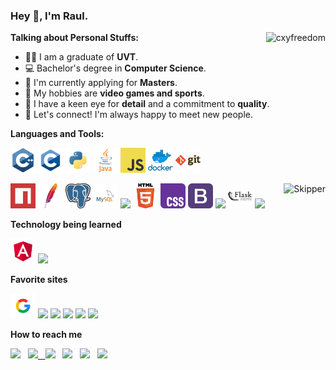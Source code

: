 ### Hey 👋, I'm Raul.

<img align="right" src="https://github-readme-stats.vercel.app/api/top-langs/?username=SKP202&theme=material-palenight&hide_border=false&include_all_commits=false&count_private=false&layout=compact" alt="cxyfreedom" />

**Talking about Personal Stuffs:**

- 👨‍🏛 I am a graduate of **UVT**.
- 💻 Bachelor's degree in **Computer Science**.
- 🌱 I'm currently applying for **Masters**. 
- 🤔 My hobbies are **video games and sports**.
- 🎯 I have a keen eye for **detail** and a commitment to **quality**.
- 🚀 Let's connect! I'm always happy to meet new people.


**Languages and Tools:**  

<code><img height="40" src="https://raw.githubusercontent.com/github/explore/80688e429a7d4ef2fca1e82350fe8e3517d3494d/topics/cpp/cpp.png"></code>
<code><img height="40" src="https://raw.githubusercontent.com/github/explore/80688e429a7d4ef2fca1e82350fe8e3517d3494d/topics/c/c.png"></code>
<code><img height="40" src="https://raw.githubusercontent.com/github/explore/80688e429a7d4ef2fca1e82350fe8e3517d3494d/topics/python/python.png"></code>
<code><img height="40" src="https://raw.githubusercontent.com/github/explore/80688e429a7d4ef2fca1e82350fe8e3517d3494d/topics/java/java.png"></code>
<code><img height="40" src="https://raw.githubusercontent.com/github/explore/80688e429a7d4ef2fca1e82350fe8e3517d3494d/topics/javascript/javascript.png"></code>
<code><img height="40" src="https://raw.githubusercontent.com/github/explore/80688e429a7d4ef2fca1e82350fe8e3517d3494d/topics/docker/docker.png"></code>
<code><img height="40" src="https://raw.githubusercontent.com/github/explore/80688e429a7d4ef2fca1e82350fe8e3517d3494d/topics/git/git.png"></code>
<p><code><img height="40" src="https://raw.githubusercontent.com/github/explore/80688e429a7d4ef2fca1e82350fe8e3517d3494d/topics/npm/npm.png"></code>
<code><img height="40" src="https://raw.githubusercontent.com/github/explore/80688e429a7d4ef2fca1e82350fe8e3517d3494d/topics/maven/maven.png"></code>
<code><img height="40" src="https://raw.githubusercontent.com/github/explore/80688e429a7d4ef2fca1e82350fe8e3517d3494d/topics/postgresql/postgresql.png"></code>
<code><img height="40" src="https://raw.githubusercontent.com/github/explore/80688e429a7d4ef2fca1e82350fe8e3517d3494d/topics/mysql/mysql.png"></code>
<code><img height="40" src="https://developer.fedoraproject.org/static/logo/sqlite.png"></code>
<code><img height="40" src="https://raw.githubusercontent.com/github/explore/80688e429a7d4ef2fca1e82350fe8e3517d3494d/topics/html/html.png"></code>
<code><img height="40" src="https://raw.githubusercontent.com/github/explore/80688e429a7d4ef2fca1e82350fe8e3517d3494d/topics/css/css.png"></code>
<code><img height="40" src="https://raw.githubusercontent.com/github/explore/80688e429a7d4ef2fca1e82350fe8e3517d3494d/topics/bootstrap/bootstrap.png"></code>
<code><img height="40" src="https://upload.wikimedia.org/wikipedia/commons/thumb/5/51/Android_Studio_Logo_2024.svg/1200px-Android_Studio_Logo_2024.svg.png"></code>
<code><img height="40" src="https://raw.githubusercontent.com/github/explore/80688e429a7d4ef2fca1e82350fe8e3517d3494d/topics/flask/flask.png"></code>
<code><img height="40" src="https://store-images.s-microsoft.com/image/apps.37179.b19e18e4-8129-4f14-9c5f-94ff9f478a8e.7039006e-f2b2-4482-98db-255ae2f58628.bd478170-6d94-42f7-b043-44f31827a0d2.png"></code>
  
<img align="right"  src="https://github-readme-stats.vercel.app/api?username=SKP202&theme=material-palenight&count_private=true&show_icons=true" alt="Skipper" />

**Technology being learned**

<code><img height="40" src="https://raw.githubusercontent.com/github/explore/80688e429a7d4ef2fca1e82350fe8e3517d3494d/topics/angular/angular.png"></code>
<code><img height="40" src="https://dac.digital/wp-content/uploads/2023/05/spring_logo-1-optimized.png"></code>

**Favorite sites**

<code><img height="40" src="https://raw.githubusercontent.com/github/explore/80688e429a7d4ef2fca1e82350fe8e3517d3494d/topics/google/google.png"></code>
<code><img height="40" src="https://e3c4fpsheba.exactdn.com/wp-content/uploads/2022/11/Stack_Overflow.png?strip=all&lossy=1&ssl=1"></code>
<code><img height="40" src="https://avatars.githubusercontent.com/u/77673807?v=4"></code>
<code><img height="30" src="https://upload.wikimedia.org/wikipedia/commons/e/ef/Youtube_logo.png"></code>
<code><img height="30" src="https://upload.wikimedia.org/wikipedia/commons/thumb/8/83/Steam_icon_logo.svg/800px-Steam_icon_logo.svg.png"></code>
<code><img height="30" src="https://m.media-amazon.com/images/I/51rttY7a+9L._h1_.png"></code>


**How to reach me**

[<img src="https://img.icons8.com/color/48/000000/linkedin.png" width="3.5%"/>](https://www.linkedin.com/in/raul-fechete-89803825b/) &nbsp; <a href="mailto:raulfechete03@gmail.com"> <img src="https://img.icons8.com/fluent/48/000000/gmail.png" width="3.5%"/> &nbsp; [<img src="https://img.icons8.com/fluent/48/000000/instagram-new.png" width="3.5%"/>](https://www.instagram.com/skipper2_0_2/?next=%2F) &nbsp; [<img src="https://img.icons8.com/fluent/48/000000/facebook-new.png" width="3.5%"/>](https://www.facebook.com/raul.fechete.1) &nbsp; [<img src="https://upload.wikimedia.org/wikipedia/commons/8/83/Steam_icon_logo.svg" width="3.5%"/>](https://steamcommunity.com/id/RexSiClatitele/)  &nbsp; [<img src="https://github.com/sciencepal/sciencepal/blob/master/assets/discord-round.svg" width="3.5%"/>](https://discordapp.com/users/267011658860199946) 

